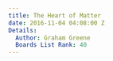 ```yaml
---
title: The Heart of Matter
date: 2016-11-04 04:08:00 Z
Details:
  Author: Graham Greene
  Boards List Rank: 40
---
```


